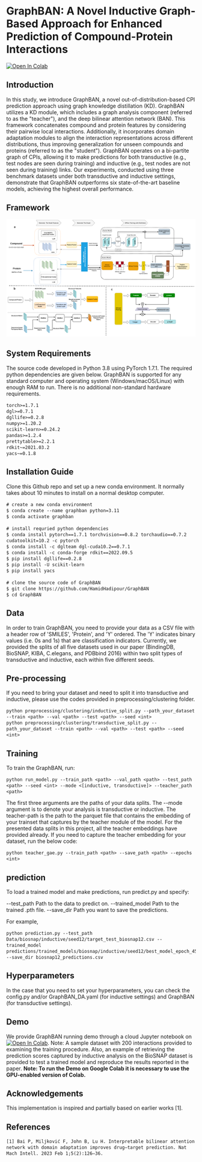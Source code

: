 # GraphBAN: A Novel Inductive Graph-Based Approach for Enhanced Prediction of Compound-Protein Interactions

<div align="left">


[![Open In Colab](https://colab.research.google.com/assets/colab-badge.svg)](https://colab.research.google.com/drive/183LGl-eJD-ZUw7lqoKlRdw6rw4Sw73W1?usp=sharing)

</div>


## Introduction
In this study, we introduce GraphBAN, a novel out-of-distribution-based CPI prediction approach using graph knowledge distillation (KD). GraphBAN utilizes a KD module, which includes a graph analysis component (referred to as the "teacher"), and the deep bilinear attention network (BAN). This framework concatenates compound and protein features by considering their pairwise local interactions. Additionally, it incorporates domain adaptation modules to align the interaction representations across different distributions, thus improving generalization for unseen compounds and proteins (referred to as the "student"). GraphBAN operates on a bi-partite graph of CPIs, allowing it to make predictions for both transductive (e.g., test nodes are seen during training) and inductive (e.g., test nodes are not seen during training) links.
Our experiments, conducted using three benchmark datasets under both transductive and inductive settings, demonstrate that GraphBAN outperforms six state-of-the-art baseline models, achieving the highest overall performance.

## Framework
![GraphBAN](image/new_graphban2.png)
## System Requirements
The source code developed in Python 3.8 using PyTorch 1.7.1. The required python dependencies are given below. GraphBAN is supported for any standard computer and operating system (Windows/macOS/Linux) with enough RAM to run. There is no additional non-standard hardware requirements.

```
torch>=1.7.1
dgl>=0.7.1
dgllife>=0.2.8
numpy>=1.20.2
scikit-learn>=0.24.2
pandas>=1.2.4
prettytable>=2.2.1
rdkit~=2021.03.2
yacs~=0.1.8
```
## Installation Guide
Clone this Github repo and set up a new conda environment. It normally takes about 10 minutes to install on a normal desktop computer.
```
# create a new conda environment
$ conda create --name graphban python=3.11
$ conda activate graphban

# install requried python dependencies
$ conda install pytorch==1.7.1 torchvision==0.8.2 torchaudio==0.7.2 cudatoolkit=10.2 -c pytorch
$ conda install -c dglteam dgl-cuda10.2==0.7.1
$ conda install -c conda-forge rdkit==2022.09.5
$ pip install dgllife==0.2.8
$ pip install -U scikit-learn
$ pip install yacs

# clone the source code of GraphBAN
$ git clone https://github.com/HamidHadipour/GraphBAN
$ cd GraphBAN
```


## Data
In order to train GraphBAN, you need to provide your data as a CSV file with a header row of 'SMILES', 'Protein', and 'Y' ordered. The 'Y' indicates binary values  (i.e. 0s and 1s) that are classification indicators.
Currently, we provided the splits of all five datasets used in our paper (BindingDB, BioSNAP, KIBA, C.elegans, and PDBbind 2016) within two split types of transductive and inductive, each within five different seeds. 
## Pre-processing
If you need to bring your dataset and need to split it into transductive and inductive, please use the codes provided in preprocessing/clustering folder.
```
python preprocessing/clustering/inductive_split.py --path_your_dataset --train <path> --val <path> --test <path> --seed <int>
python preprocessing/clustering/transductive_split.py --path_your_dataset --train <path> --val <path> --test <path> --seed <int>
```
## Training
To train the GraphBAN, run:
```
python run_model.py --train_path <path> --val_path <path> --test_path <path> --seed <int> --mode <[inductive, transductive]> --teacher_path <path>
```
The first three arguments are the paths of your data splits. The --mode argument is to denote your analysis is transductive or inductive. The teacher-path is the path to the parquet file that contains the embedding of your trainset that captures by the teacher module of the model.
For the presented data splits in this project, all the teacher embeddings have provided already.
If you need to capture the teacher embedding for your dataset, run the below code:

```
python teacher_gae.py --train_path <path> --save_path <path> --epochs <int>
```
## prediction
To load a trained model and make predictions, run predict.py and specify:

--test_path <path> Path to the data to predict on.
--trained_model <path> Path to the trained .pth file.
--save_dir <path> Path you want to save the predictions.

For example,
```
python prediction.py --test_path Data/biosnap/inductive/seed12/target_test_biosnap12.csv --trained_model predictions/trained_models/biosnap/inductive/seed12/best_model_epoch_45.pth --save_dir biosnap12_predictions.csv
```
## Hyperparameters
In the case that you need to set your hyperparameters, you can check the config.py and/or GraphBAN_DA.yaml (for inductive settings) and GraphBAN (for transductive settings).

## Demo
We provide GraphBAN running demo through a cloud Jupyter notebook on [![Open In Colab](https://colab.research.google.com/assets/colab-badge.svg)](https://colab.research.google.com/drive/183LGl-eJD-ZUw7lqoKlRdw6rw4Sw73W1?usp=sharing). Note: A sample dataset with 200 interactions provided to examining the training procedure. Also, an example of retrieving the prediction scores captured by inductive analysis on the BioSNAP dataset is provided to test a trained model and reproduce the results reported in the paper. 
**Note: To run the Demo on Google Colab it is necessary to use the GPU-enabled version of Colab.**



## Acknowledgements
This implementation is inspired and partially based on earlier works [1].



## References

    [1] Bai P, Miljković F, John B, Lu H. Interpretable bilinear attention network with domain adaptation improves drug–target prediction. Nat Mach Intell. 2023 Feb 1;5(2):126–36. 

